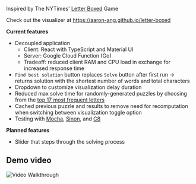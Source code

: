 Inspired by The NYTimes' [Letter Boxed](https://www.nytimes.com/puzzles/letter-boxed) Game

Check out the visualizer at https://aaron-ang.github.io/letter-boxed

**Current features**

- Decoupled application
  - Client: React with TypeScript and Material UI
  - Server: Google Cloud Function (Go)
  - Tradeoff: reduced client RAM and CPU load in exchange for increased response time
- `Find best solution` button replaces `Solve` button after first run -> returns solution with the shortest number of words and total characters
- Dropdown to customize visualization delay duration
- Reduced max solve time for randomly-generated puzzles by choosing from the [top 17 most frequent letters](https://www3.nd.edu/~busiforc/handouts/cryptography/letterfrequencies.html)
- Cached previous puzzle and results to remove need for recomputation when switching between visualization toggle option
- Testing with [Mocha](https://mochajs.org/), [Sinon](https://sinonjs.org/), and [C8](https://github.com/bcoe/c8)

**Planned features**

- Slider that steps through the solving process

## Demo video

<img src='walkthrough.gif' title='Video Walkthrough' width='' alt='Video Walkthrough' />
